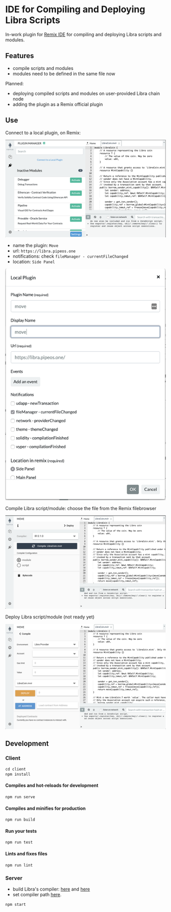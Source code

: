 # IDE for Compiling and Deploying Libra Scripts

In-work plugin for [Remix IDE](http://remix.ethereum.org) for compiling and deploying Libra scripts and modules.

## Features

- compile scripts and modules
- modules need to be defined in the same file now

Planned:
- deploying compiled scripts and modules on user-provided Libra chain node
- adding the plugin as a Remix official plugin

## Use

Connect to a local plugin, on Remix:

![remix_plugin.png](/docs/images/remix_plugin.png)

- name the plugin: `Move`
- url: `https://libra.pipeos.one`
- notifications: check `fileManager - currentFileChanged`
- location: `Side Panel`

![remix_plugin_connect.png](/docs/images/remix_plugin_connect.png)

Compile Libra script/module: choose the file from the Remix filebrowser

![compile.png](/docs/images/compile.png)

Deploy Libra script/module (not ready yet)

![deploy.png](/docs/images/deploy.png)

## Development

### Client
```
cd client
npm install
```

#### Compiles and hot-reloads for development
```
npm run serve
```

#### Compiles and minifies for production
```
npm run build
```

#### Run your tests
```
npm run test
```

#### Lints and fixes files
```
npm run lint
```

### Server

- build Libra's compiler: [here](https://developers.libra.org/docs/my-first-transaction#clone-and-build-libra-core) and [here](https://developers.libra.org/docs/crates/ir-to-bytecode#example-usage)
- set compiler path [here](https://github.com/loredanacirstea/remix-libra-plugin/blob/master/server/index.js#L9).

```
npm start
```
